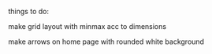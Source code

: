 things to do:

make grid layout with minmax acc to dimensions

make arrows on home page with rounded white background
